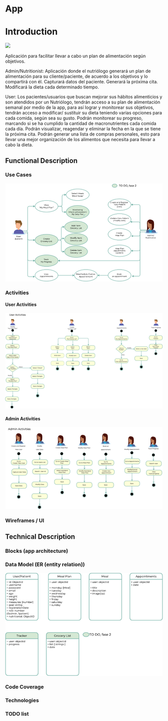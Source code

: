 # App

# Introduction
![](https://media.giphy.com/media/fAhzOM48cmsVJE62RP/giphy.gif)

Aplicación para facilitar llevar a cabo un plan de alimentación según objetivos.

Admin/Nutritionist:
Aplicación donde el nutriólogo  generará un plan de alimentación para su cliente/paciente, de acuerdo a los objetivos y lo compartirá con él.
Capturará datos del paciente.
Generará la próxima cita.
Modificará la dieta cada determinado tiempo.

User:
Los  pacientes/usuarios que buscan mejorar sus hábitos alimenticios y son atendidos por un Nutriólogo,  tendrán acceso a su plan de alimentación semanal por medio de la app, para así lograr y monitorear sus objetivos, tendrán acceso a modificar/ sustituir su dieta teniendo varias opciones para cada comida, según sea su gusto.
Podrán monitorear su progreso, marcando si se ha cumplido la cantidad de macronutrientes cada comida cada día.
Podrán visualizar, reagendar y eliminar la fecha en la que se tiene la próxima cita.
Podrán generar una lista de compras personales, esto para llevar una mejor organización de los alimentos que necesita para llevar a cabo la dieta.

## Functional Description

### Use Cases
![](images/use-cases.png)

### Activities

#### User Activities
![](images/user-activities.png)

#### Admin Activities
![](images/admin-activities.png)

### Wireframes / UI


## Technical Description

### Blocks (app architecture)


### Data Model (ER (entity relation))

![](images/data-models.png)

### Code Coverage

### Technologies

### TODO list